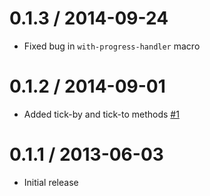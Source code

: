 0.1.3 / 2014-09-24
==================

  * Fixed bug in `with-progress-handler` macro

0.1.2 / 2014-09-01
==================

  * Added tick-by and tick-to methods [#1]


  [#1]: https://github.com/Intervox/node-webp/issues/1

0.1.1 / 2013-06-03
==================

  * Initial release
